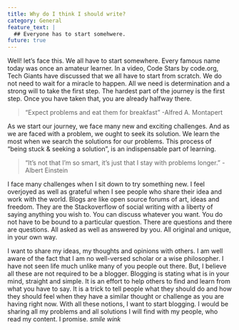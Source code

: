 ```yaml
---
title: Why do I think I should write?
category: General
feature_text: |
  ## Everyone has to start somehwere.
future: true
---
```


Well! let’s face this. We all have to start somewhere. Every famous name today was once an amateur learner.
In a video, Code Stars by code.org, Tech Giants have discussed that we all have to start from scratch. We do not need to wait for a miracle to happen. All we need is determination and a strong will to take the first step. The hardest part of the journey is the first step. Once you have taken that, you are already halfway there.

>“Expect problems and eat them for breakfast”
-Alfred A. Montapert

As we start our journey, we face many new and exciting challenges. And as we are faced with a problem, we ought to seek its solution. We learn the most when we search the solutions for our problems. This process of “being stuck & seeking a solution”, is an indispensable part of learning.

>“It’s not that I’m so smart, it’s just that I stay with problems longer.”
-Albert Einstein

I face many challenges when I sit down to try something new. I feel overjoyed as well as grateful when I see people who share their idea and work with the world. Blogs are like open source forums of art, ideas and freedom. They are the Stackoverflow of social writing with a liberty of saying anything you wish to. You can discuss whatever you want. You do not have to be bound to a particular question. There are questions and there are questions. All asked as well as answered by you. All original and unique, in your own way.

I want to share my ideas, my thoughts and opinions with others. I am well aware of the fact that I am no well-versed scholar or a wise philosopher. I have not seen life much unlike many of you people out there. But, I believe all these are not required to be a blogger. Blogging is stating what is in your mind, straight and simple. It is an effort to help others to find and learn from what you have to say. It is a trick to tell people what they should do and how they should feel when they have a similar thought or challenge as you are having right now.
With all these notions, I want to start blogging. I would be sharing all my problems and all solutions I will find with my people, who read my content. I promise. *smile* *wink*
